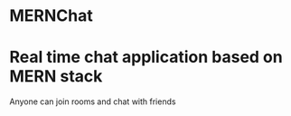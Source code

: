# MERNChat
# Real time chat application based on MERN stack
Anyone can join rooms and chat with friends
